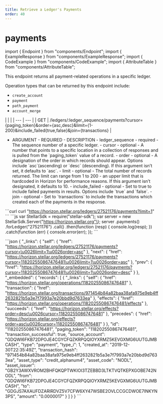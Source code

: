 ```yaml
---
title: Retrieve a Ledger's Payments
order: 40
---
```


# payments

import { Endpoint } from "components/Endpoint"; import { ExampleResponse } from "components/ExampleResponse"; import { CodeExample } from "components/CodeExample"; import { AttributeTable } from "components/AttributeTable";

This endpoint returns all payment-related operations in a specific ledger.

Operation types that can be returned by this endpoint include:

* `create_account`
* `payment`
* `path_payment`
* `account_merge`

 \| \| \| \| --- \| --- \| \| GET \| /ledgers/:ledger\_sequence/payments?cursor={paging\_token}&order={asc,desc}&limit={1-200}&include\_failed{true,false}&join={transactions} \|

 - ARGUMENT - REQUIRED - DESCRIPTION - ledger\_sequence - required - The sequence number of a specific ledger. - cursor - optional - A number that points to a specific location in a collection of responses and is pulled from the \`paging\_token\` value of a record. - order - optional - A designation of the order in which records should appear. Options include \`asc\`\(ascending\) or \`desc\` \(descending\). If this argument isn’t set, it defaults to \`asc\`. - limit - optional - The total number of records returned. The limit can range from 1 to 200 - an upper limit that is hardcoded in Horizon for performance reasons. If this argument isn’t designated, it defaults to 10. - include\_failed - optional - Set to true to include failed payments in results. Options include \`true\` and \`false\`. - join - optional - Set to \`transactions\` to include the transactions which created each of the payments in the response.

 \`\`\`curl curl "https://horizon.stellar.org/ledgers/27521176/payments?limit=1" \`\`\` \`\`\`js var StellarSdk = require\("stellar-sdk"\); var server = new StellarSdk.Server\("https://horizon.stellar.org"\); server .payments\(\) .forLedger\("27521176"\) .call\(\) .then\(function \(resp\) { console.log\(resp\); }\) .catch\(function \(err\) { console.error\(err\); }\); \`\`\`

 \`\`\`json { "\_links": { "self": { "href": "https://horizon.stellar.org/ledgers/27521176/payments?cursor=\u0026limit=1\u0026order=asc" }, "next": { "href": "https://horizon.stellar.org/ledgers/27521176/payments?cursor=118202550867476481\u0026limit=1\u0026order=asc" }, "prev": { "href": "https://horizon.stellar.org/ledgers/27521176/payments?cursor=118202550867476481\u0026limit=1\u0026order=desc" } }, "\_embedded": { "records": \[ { "\_links": { "self": { "href": "https://horizon.stellar.org/operations/118202550867476481" }, "transaction": { "href": "https://horizon.stellar.org/transactions/971454b84a82baa38afa975e9eb4ff2632821b5a3e7f7993a7e20bbd9d7633ea" }, "effects": { "href": "https://horizon.stellar.org/operations/118202550867476481/effects" }, "succeeds": { "href": "https://horizon.stellar.org/effects?order=desc\u0026cursor=118202550867476481" }, "precedes": { "href": "https://horizon.stellar.org/effects?order=asc\u0026cursor=118202550867476481" } }, "id": "118202550867476481", "paging\_token": "118202550867476481", "transaction\_successful": true, "source\_account": "GDQWI6FKB72DPOJE4CGYCFQZKRPQQIOYXRMZ5KEVGXMG6UUTGJMBCASH", "type": "payment", "type\_i": 1, "created\_at": "2019-12-30T22:35:49Z", "transaction\_hash": "971454b84a82baa38afa975e9eb4ff2632821b5a3e7f7993a7e20bbd9d7633ea", "asset\_type": "credit\_alphanum4", "asset\_code": "NODL", "asset\_issuer": "GB2Y3AWXVROM2BHFQKQPTWKIOI3TZEBBD3LTKTVQTKEPXGOBE742NODL", "from": "GDQWI6FKB72DPOJE4CGYCFQZKRPQQIOYXRMZ5KEVGXMG6UUTGJMBCASH", "to": "GDGJS7AXAUFDZARIRDVZ5V7CFW6XY47WSBE2OVLCCGCDWOE7INKYN3PS", "amount": "0.0000017" } \] } } \`\`\`

